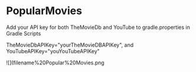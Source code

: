 # PopularMovies

Add your API key for both TheMovieDb and YouTube to gradle.properties in Gradle Scripts

TheMovieDbAPIKey="yourTheMovieDBAPIKey", and YouTubeAPIKey="youYouTubeAPIKey"

![](filename%20Popular%20Movies.png


